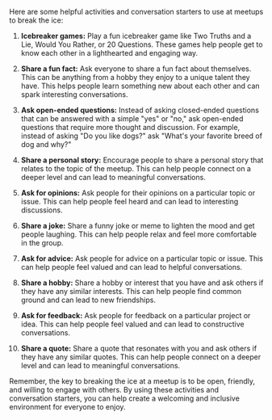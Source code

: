 Here are some helpful activities and conversation starters to use at meetups to break the ice:

1. **Icebreaker games:** Play a fun icebreaker game like Two Truths and a Lie, Would You Rather, or 20 Questions. These games help people get to know each other in a lighthearted and engaging way.

2. **Share a fun fact:** Ask everyone to share a fun fact about themselves. This can be anything from a hobby they enjoy to a unique talent they have. This helps people learn something new about each other and can spark interesting conversations.

3. **Ask open-ended questions:** Instead of asking closed-ended questions that can be answered with a simple "yes" or "no," ask open-ended questions that require more thought and discussion. For example, instead of asking "Do you like dogs?" ask "What's your favorite breed of dog and why?"

4. **Share a personal story:** Encourage people to share a personal story that relates to the topic of the meetup. This can help people connect on a deeper level and can lead to meaningful conversations.

5. **Ask for opinions:** Ask people for their opinions on a particular topic or issue. This can help people feel heard and can lead to interesting discussions.

6. **Share a joke:** Share a funny joke or meme to lighten the mood and get people laughing. This can help people relax and feel more comfortable in the group.

7. **Ask for advice:** Ask people for advice on a particular topic or issue. This can help people feel valued and can lead to helpful conversations.

8. **Share a hobby:** Share a hobby or interest that you have and ask others if they have any similar interests. This can help people find common ground and can lead to new friendships.

9. **Ask for feedback:** Ask people for feedback on a particular project or idea. This can help people feel valued and can lead to constructive conversations.

10. **Share a quote:** Share a quote that resonates with you and ask others if they have any similar quotes. This can help people connect on a deeper level and can lead to meaningful conversations.

Remember, the key to breaking the ice at a meetup is to be open, friendly, and willing to engage with others. By using these activities and conversation starters, you can help create a welcoming and inclusive environment for everyone to enjoy.
